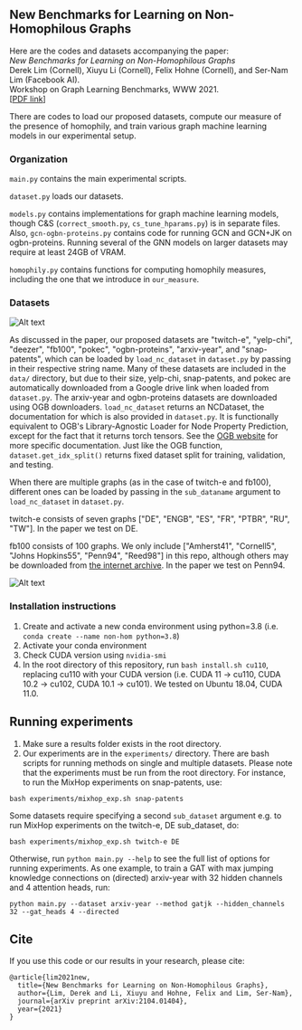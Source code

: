 ## New Benchmarks for Learning on Non-Homophilous Graphs

Here are the codes and datasets accompanying the paper:  
*New Benchmarks for Learning on Non-Homophilous Graphs*  
Derek Lim (Cornell), Xiuyu Li (Cornell), Felix Hohne (Cornell), and Ser-Nam Lim (Facebook AI).  
Workshop on Graph Learning Benchmarks, WWW 2021.  
[[PDF link](https://graph-learning-benchmarks.github.io/assets/papers/Non_Homophilous_Camera_Ready.pdf)]

 There are codes to load our proposed datasets, compute our measure of the presence of homophily, and train various graph machine learning models in our experimental setup.

### Organization
`main.py` contains the main experimental scripts.

`dataset.py` loads our datasets.

`models.py` contains implementations for graph machine learning models, though C&S (`correct_smooth.py`, `cs_tune_hparams.py`) is in separate files. Also, `gcn-ogbn-proteins.py` contains code for running GCN and GCN+JK on ogbn-proteins. Running several of the GNN models on larger datasets may require at least 24GB of VRAM. 

`homophily.py` contains functions for computing homophily measures, including the one that we introduce in `our_measure`.

### Datasets

![Alt text](https://user-images.githubusercontent.com/58995473/113487776-f3665d80-9487-11eb-8035-fbf5126f85df.png "Our Datasets")

As discussed in the paper, our proposed datasets are "twitch-e", "yelp-chi", "deezer", "fb100", "pokec", "ogbn-proteins", "arxiv-year", and "snap-patents", which can be loaded by `load_nc_dataset` in `dataset.py` by passing in their respective string name. Many of these datasets are included in the `data/` directory, but due to their size, yelp-chi, snap-patents, and pokec are automatically downloaded from a Google drive link when loaded from `dataset.py`. The arxiv-year and ogbn-proteins datasets are downloaded using OGB downloaders. `load_nc_dataset` returns an NCDataset, the documentation for which is also provided in `dataset.py`. It is functionally equivalent to OGB's Library-Agnostic Loader for Node Property Prediction, except for the fact that it returns torch tensors. See the [OGB website](https://ogb.stanford.edu/docs/nodeprop/) for more specific documentation. Just like the OGB function, `dataset.get_idx_split()` returns fixed dataset split for training, validation, and testing. 

When there are multiple graphs (as in the case of twitch-e and fb100), different ones can be loaded by passing in the `sub_dataname` argument to `load_nc_dataset` in `dataset.py`.

twitch-e consists of seven graphs ["DE", "ENGB", "ES", "FR", "PTBR", "RU", "TW"]. In the paper we test on DE.

fb100 consists of 100 graphs. We only include ["Amherst41", "Cornell5", "Johns Hopkins55", "Penn94", "Reed98"] in this repo, although others may be downloaded from [the internet archive](https://archive.org/details/oxford-2005-facebook-matrix). In the paper we test on Penn94.

![Alt text](https://user-images.githubusercontent.com/58995473/113487966-18a79b80-9489-11eb-91cf-0d5c73ebdef3.png "Dataset Compatibility Matrices")

### Installation instructions

1. Create and activate a new conda environment using python=3.8 (i.e. `conda create --name non-hom python=3.8`) 
2. Activate your conda environment
3. Check CUDA version using `nvidia-smi` 
4. In the root directory of this repository, run `bash install.sh cu110`, replacing cu110 with your CUDA version (i.e. CUDA 11 -> cu110, CUDA 10.2 -> cu102, CUDA 10.1 -> cu101). We tested on Ubuntu 18.04, CUDA 11.0.


## Running experiments

1. Make sure a results folder exists in the root directory. 
2. Our experiments are in the `experiments/` directory. There are bash scripts for running methods on single and multiple datasets. Please note that the experiments must be run from the root directory. For instance, to run the MixHop experiments on snap-patents, use: 
```
bash experiments/mixhop_exp.sh snap-patents
```
Some datasets require specifying a second `sub_dataset` argument e.g. to run MixHop experiments on the twitch-e, DE sub_dataset, do: 
```
bash experiments/mixhop_exp.sh twitch-e DE
```
Otherwise, run `python main.py --help` to see the full list of options for running experiments. As one example, to train a GAT with max jumping knowledge connections on (directed) arxiv-year with 32 hidden channels and 4 attention heads, run:
```
python main.py --dataset arxiv-year --method gatjk --hidden_channels 32 --gat_heads 4 --directed
```


## Cite
If you use this code or our results in your research, please cite:
```
@article{lim2021new,
  title={New Benchmarks for Learning on Non-Homophilous Graphs},
  author={Lim, Derek and Li, Xiuyu and Hohne, Felix and Lim, Ser-Nam},
  journal={arXiv preprint arXiv:2104.01404},
  year={2021}
}
```